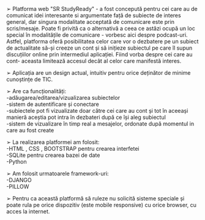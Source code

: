 ➢      Platforma web "SR StudyReady" - a fost concepută pentru cei care au de comunicat idei interesante si argumentate față de subiecte de interes general, dar singura modalitate acceptată de comunicare este prin  scris/mesaje. Poate fi privită ca o alternativă a ceea ce astăzi ocupă un loc special în modalitățile de comunicare - vorbesc aici despre podcast-uri.      
  Astfel, platforma oferă posibilitatea celor care vor o dezbatere pe un subiect de actualitate să-și  creeze  un  cont și  să  inițieze  subiectul  pe  care  îl  supun  discuțiilor  online  prin  intermediul aplicației. Fiind vorba despre cei care au cont- aceasta limitează accesul decât al celor care manifestă interes.      
  
  ➢      Aplicația are un design actual, intuitiv pentru orice deținător de minime cunoștințe de TIC.    
  
  ➢      Are ca funcționalități:     
  -adăugarea/editarea/vizualizarea subiectelor     
  -sistem de autentificare și conectare      
  -subiectele pot fi vizualizate doar către cei care au cont și tot în aceeași manieră aceștia pot intra în dezbateri după ce își aleg subiectul      
  -sistem  de  vizualizare  în  timp  real  a  mesajelor,  ordonate  după  momentul  in  care  au  fost create      
  
  ➢      La realizarea platformei am folosit:     
  -HTML , CSS , BOOTSTRAP pentru crearea interfetei      
  -SQLite pentru crearea bazei de date     
  -Python


➢      Am folosit urmatoarele framework-uri:     
-DJANGO      
-PILLOW      

➢      Pentru  ca  această  platformă  să  ruleze  nu  solicită  sisteme  speciale  și  poate  rula  pe orice dispozitiv (este mobile responsive) cu orice browser, cu acces la internet.
